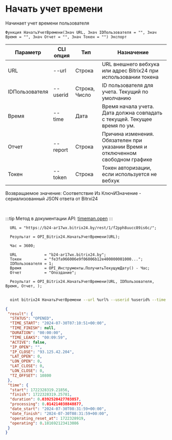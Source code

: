 ﻿---
sidebar_position: 6
---

# Начать учет времени
 Начинает учет времени пользователя



`Функция НачатьУчетВремени(Знач URL, Знач IDПользователя = "", Знач Время = "", Знач Отчет = "", Знач Токен = "") Экспорт`

  | Параметр | CLI опция | Тип | Назначение |
  |-|-|-|-|
  | URL | --url | Строка | URL внешнего вебхука или адрес Bitrix24 при использовании токена |
  | IDПользователя | --userid | Строка, Число | ID пользователя для учета. Текущий по умолчанию |
  | Время | --time | Дата | Время начала учета. Дата должна совпадать с текущей. Текущее время по ум. |
  | Отчет | --report | Строка | Причина изменения. Обязателен при указании Время и отключенном свободном графике |
  | Токен | --token | Строка | Токен авторизации, если используется не вебхук |

  
  Возвращаемое значение:   Соответствие Из КлючИЗначение - сериализованный JSON ответа от Bitrxi24

<br/>

:::tip
Метод в документации API: [timeman.open](https://dev.1c-bitrix.ru/rest_help/timeman/base/timeman_open.php)
:::
<br/>


```bsl title="Пример кода"
  URL = "https://b24-ar17wx.bitrix24.by/rest/1/f2pph8uucc89is6c/";
  
  Результат = OPI_Bitrix24.НачатьУчетВремени(URL);
  
  Час = 3600;
  
  URL            = "b24-ar17wx.bitrix24.by";
  Токен          = "fe3fa966006e9f06006b12e400000001000...";
  IDПользователя = 1;
  Время          = OPI_Инструменты.ПолучитьТекущуюДату() - Час;
  Отчет          = "Опоздание";
  
  Результат = OPI_Bitrix24.НачатьУчетВремени(URL, IDПользователя, Время, Отчет, );
```
	


```sh title="Пример команды CLI"
    
  oint bitrix24 НачатьУчетВремени --url %url% --userid %userid% --time %time% --report %report% --token %token%

```

```json title="Результат"
{
 "result": {
  "STATUS": "OPENED",
  "TIME_START": "2024-07-30T07:10:51+00:00",
  "TIME_FINISH": null,
  "DURATION": "00:00:00",
  "TIME_LEAKS": "00:09:59",
  "ACTIVE": false,
  "IP_OPEN": "",
  "IP_CLOSE": "93.125.42.204",
  "LAT_OPEN": 0,
  "LON_OPEN": 0,
  "LAT_CLOSE": 0,
  "LON_CLOSE": 0,
  "TZ_OFFSET": 10800
 },
 "time": {
  "start": 1722328319.21856,
  "finish": 1722328319.25781,
  "duration": 0.0392520427703857,
  "processing": 0.014214038848877,
  "date_start": "2024-07-30T08:31:59+00:00",
  "date_finish": "2024-07-30T08:31:59+00:00",
  "operating_reset_at": 1722328919,
  "operating": 0.181692123413086
 }
}
```
